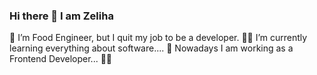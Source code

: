### Hi there 👋 I am Zeliha

🎈 I’m Food Engineer, but I quit my job to be a developer.
👩‍💻 I’m currently learning everything about software....
🚀 Nowadays I am working as a Frontend Developer... 👩‍💻
 


